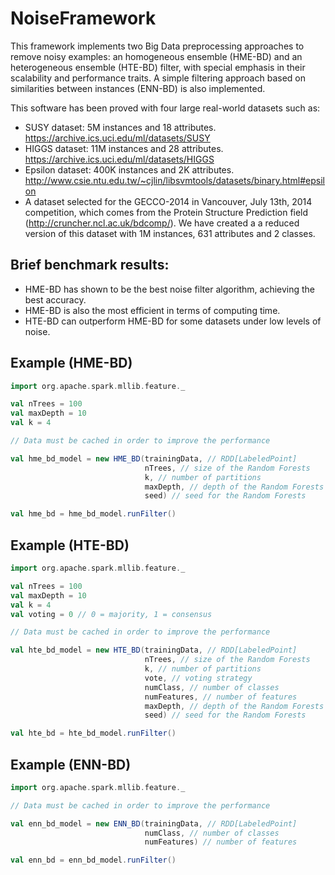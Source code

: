 # NoiseFramework

This framework implements two Big Data preprocessing approaches to remove noisy examples: an homogeneous ensemble (HME-BD) and an heterogeneous ensemble (HTE-BD) filter, with special emphasis in their scalability and performance traits. A simple filtering approach based on similarities between instances (ENN-BD) is also implemented.

This software has been proved with four large real-world datasets such as:
- SUSY dataset: 5M instances and 18 attributes. https://archive.ics.uci.edu/ml/datasets/SUSY
- HIGGS dataset: 11M instances and 28 attributes. https://archive.ics.uci.edu/ml/datasets/HIGGS
- Epsilon dataset: 400K instances and 2K attributes. http://www.csie.ntu.edu.tw/~cjlin/libsvmtools/datasets/binary.html#epsilon
- A dataset selected for the GECCO-2014 in Vancouver, July 13th, 2014 competition, which comes from the Protein Structure Prediction field (http://cruncher.ncl.ac.uk/bdcomp/).
We have created a a reduced version of this dataset with 1M instances, 631 attributes and 2 classes.

## Brief benchmark results:

* HME-BD has shown to be the best noise filter algorithm, achieving the best accuracy.
* HME-BD is also the most efficient in terms of computing time.
* HTE-BD can outperform HME-BD for some datasets under low levels of noise.

## Example (HME-BD)


```scala
import org.apache.spark.mllib.feature._

val nTrees = 100
val maxDepth = 10
val k = 4

// Data must be cached in order to improve the performance

val hme_bd_model = new HME_BD(trainingData, // RDD[LabeledPoint]
                              nTrees, // size of the Random Forests
                              k, // number of partitions
                              maxDepth, // depth of the Random Forests
                              seed) // seed for the Random Forests

val hme_bd = hme_bd_model.runFilter()
```

## Example (HTE-BD)


```scala
import org.apache.spark.mllib.feature._

val nTrees = 100
val maxDepth = 10
val k = 4
val voting = 0 // 0 = majority, 1 = consensus

// Data must be cached in order to improve the performance

val hte_bd_model = new HTE_BD(trainingData, // RDD[LabeledPoint]
                              nTrees, // size of the Random Forests
                              k, // number of partitions
                              vote, // voting strategy
                              numClass, // number of classes
                              numFeatures, // number of features
                              maxDepth, // depth of the Random Forests
                              seed) // seed for the Random Forests

val hte_bd = hte_bd_model.runFilter()
```

## Example (ENN-BD)


```scala
import org.apache.spark.mllib.feature._

// Data must be cached in order to improve the performance

val enn_bd_model = new ENN_BD(trainingData, // RDD[LabeledPoint]
                              numClass, // number of classes
                              numFeatures) // number of features

val enn_bd = enn_bd_model.runFilter()
```
